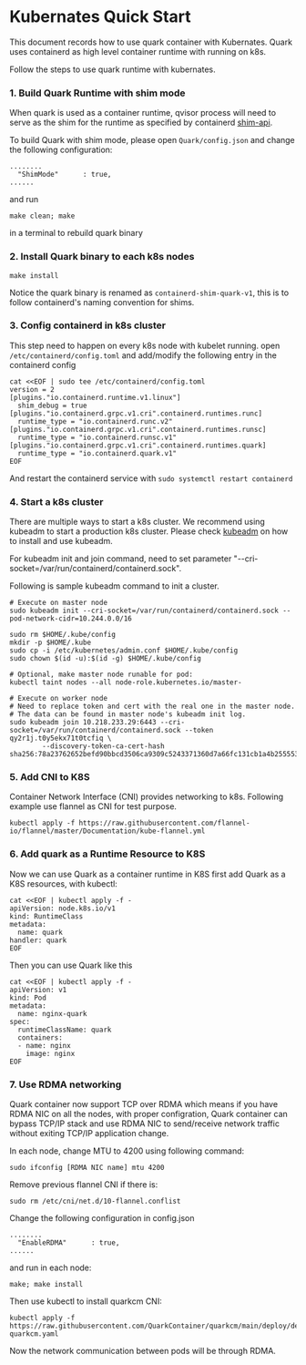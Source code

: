 # Kubernates Quick Start
This document records how to use quark container with Kubernates. Quark uses containerd as high level container runtime with running on k8s.

Follow the steps to use quark runtime with kubernates.
### 1. Build Quark Runtime with shim mode
When quark is used as a container runtime, qvisor process will need to serve as the shim for the runtime as specified by containerd [shim-api](https://github.com/containerd/containerd/blob/main/runtime/v2/README.md).

To build Quark with shim mode, please open `Quark/config.json`  and change the following configuration: 
```
........
  "ShimMode"      : true,
......
```
and run 
```
make clean; make
```
in a terminal to rebuild quark binary

### 2. Install Quark binary to each k8s nodes


```
make install
```
Notice the quark binary is renamed as `containerd-shim-quark-v1`, this is to follow containerd's naming convention for shims.

### 3. Config containerd in k8s cluster
This step need to happen on every k8s node with kubelet running.
open `/etc/containerd/config.toml` and add/modify the following entry in the containerd config
```
cat <<EOF | sudo tee /etc/containerd/config.toml
version = 2
[plugins."io.containerd.runtime.v1.linux"]
  shim_debug = true
[plugins."io.containerd.grpc.v1.cri".containerd.runtimes.runc]
  runtime_type = "io.containerd.runc.v2"
[plugins."io.containerd.grpc.v1.cri".containerd.runtimes.runsc]
  runtime_type = "io.containerd.runsc.v1"
[plugins."io.containerd.grpc.v1.cri".containerd.runtimes.quark]
  runtime_type = "io.containerd.quark.v1"
EOF
```
And restart the containerd service with `sudo systemctl restart containerd`


### 4. Start a k8s cluster
There are multiple ways to start a k8s cluster. We recommend using kubeadm to start a production k8s cluster. Please check [kubeadm](https://kubernetes.io/docs/reference/setup-tools/kubeadm/) on how to install and use kubeadm.

For kubeadm init and join command, need to set parameter "--cri-socket=/var/run/containerd/containerd.sock".

Following is sample kubeadm command to init a cluster.
```
# Execute on master node
sudo kubeadm init --cri-socket=/var/run/containerd/containerd.sock --pod-network-cidr=10.244.0.0/16

sudo rm $HOME/.kube/config
mkdir -p $HOME/.kube
sudo cp -i /etc/kubernetes/admin.conf $HOME/.kube/config
sudo chown $(id -u):$(id -g) $HOME/.kube/config

# Optional, make master node runable for pod:
kubectl taint nodes --all node-role.kubernetes.io/master-
```

```
# Execute on worker node
# Need to replace token and cert with the real one in the master node. 
# The data can be found in master node's kubeadm init log.
sudo kubeadm join 10.218.233.29:6443 --cri-socket=/var/run/containerd/containerd.sock --token qy2r1j.t0y5ekx71t0tcfiq \
        --discovery-token-ca-cert-hash sha256:78a23762652befd90bbcd3506ca9309c5243371360d7a66fc131cb1a4b255553
```

### 5. Add CNI to K8S
Container Network Interface (CNI) provides networking to k8s. Following example use flannel as CNI for test purpose.
```
kubectl apply -f https://raw.githubusercontent.com/flannel-io/flannel/master/Documentation/kube-flannel.yml
```

### 6. Add quark as a Runtime Resource to K8S
Now we can use Quark as a container runtime in K8S
first add Quark as a K8S resources, with kubectl:
```
cat <<EOF | kubectl apply -f -
apiVersion: node.k8s.io/v1
kind: RuntimeClass
metadata:
  name: quark
handler: quark
EOF
```
Then you can use Quark like this
```
cat <<EOF | kubectl apply -f -
apiVersion: v1
kind: Pod
metadata:
  name: nginx-quark
spec:
  runtimeClassName: quark
  containers:
  - name: nginx
    image: nginx
EOF
```

### 7. Use RDMA networking

Quark container now support TCP over RDMA which means if you have RDMA NIC on all the nodes, with proper configration, Quark container can bypass TCP/IP stack and use RDMA NIC to send/receive network traffic without exiting TCP/IP application change. 

In each node, change MTU to 4200 using following command:
```
sudo ifconfig [RDMA NIC name] mtu 4200
```

Remove previous flannel CNI if there is:
```
sudo rm /etc/cni/net.d/10-flannel.conflist
```

Change the following configuration in config.json
```
........
  "EnableRDMA"      : true,
......
```
and run in each node:
```
make; make install
```

Then use kubectl to install quarkcm CNI:
```
kubectl apply -f https://raw.githubusercontent.com/QuarkContainer/quarkcm/main/deploy/deploy-quarkcm.yaml
```

Now the network communication between pods will be through RDMA.
